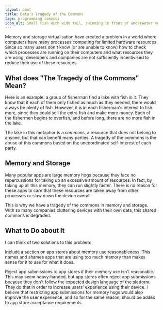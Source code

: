 ```yaml
---
layout: post
title: Data's Tragedy of the Commons
tags: programming compsci
icon_alt: Small fish with wide tail, swimming in front of underwater vegetation
---
```

Memory and storage virtualisation have created a problem in a world where computers have many processes competing for
limited hardware resources. Since so many users don't know (or are unable to know) how to check which processes are
running on their computers and what resources they are using, developers and companies are not sufficiently incentivised
to reduce their use of these resources.

## What does "The Tragedy of the Commons" Mean?
Here is an example: a group of fisherman find a lake with fish in it. They know that if each of them only fished as much
as they needed, there would always be plenty of fish. However, it is in each fisherman's interest to fish more, since
they could sell the extra fish and make more money. Each of the fishermen begins to overfish, and before long, there are
no more fish in the lake.

The lake in this metaphor is a *commons*, a resource that does not belong to anyone, but that can benefit many parties.
A tragedy of the commons is the abuse of this commons based on the uncoordinated self-interest of each party.

## Memory and Storage
Many popular apps are large memory hogs because they face no repercussions for taking up an excessive amount
of resources. In fact, by taking up all this memory, they can run slightly faster. There is no reason for these apps to
care that these resources are taken away from other processes or slow down the device overall.

This is why we have a tragedy of the commons in memory and storage. With so many companies cluttering devices with their
own data, this shared commons is degraded.

## What to Do about It
I can think of two solutions to this problem:

Include a section on app stores about memory use reasonableness. This names and shames apps that are using too much
memory than makes sense for it to use for what it does.

Reject app submissions to app stores if their memory use isn't reasonable. This may seem heavy-handed, but app stores
often reject app submissions because they don't follow the expected design language of the platform. They do
that in order to increase users' experience using their device. I believe that restricting app submissions for memory hogs
would also improve the user experience, and so for the same reason, should be added to app store acceptance requirements.